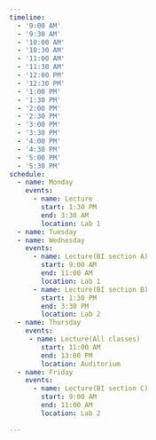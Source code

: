 ```yaml
---
timeline:
  - '9:00 AM'
  - '9:30 AM'
  - '10:00 AM'
  - '10:30 AM'
  - '11:00 AM'
  - '11:30 AM'
  - '12:00 PM'
  - '12:30 PM'
  - '1:00 PM'
  - '1:30 PM'
  - '2:00 PM'
  - '2:30 PM'
  - '3:00 PM'
  - '3:30 PM'
  - '4:00 PM'
  - '4:30 PM'
  - '5:00 PM'
  - '5:30 PM'
schedule:
  - name: Monday
    events:
      - name: Lecture
        start: 1:30 PM
        end: 3:30 AM
        location: Lab 1
  - name: Tuesday
  - name: Wednesday
    events:
      - name: Lecture(BI section A)
        start: 9:00 AM
        end: 11:00 AM
        location: Lab 1
      - name: Lecture(BI section B)
        start: 1:30 PM
        end: 3:30 PM
        location: Lab 2
  - name: Thursday
    events:
     - name: Lecture(All classes)
        start: 11:00 AM
        end: 13:00 PM
        location: Auditorium
  - name: Friday
    events:
      - name: Lecture(BI section C)
        start: 9:00 AM
        end: 11:00 AM
        location: Lab 2
      
---
```

